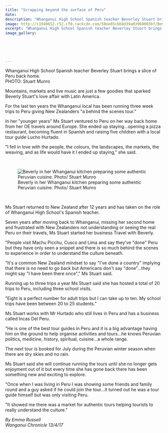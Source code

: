 ```yaml
---
title: "Scrapping beyond the surface of Peru"
date: 
description: "Whanganui High School Spanish teacher Beverley Stuart brings a slice of Peru back home..."
image: http://c1940652.r52.cf0.rackcdn.com/58ee85cbb8d39a03960003bf/Beverley-Stuart-Peru-13-April-2017.jpg
excerpt: "Whanganui High School Spanish teacher Beverley Stuart brings a slice of Peru back home."
image_gallery:
    
    
    
    
    
---
```


<p>Whanganui High School Spanish teacher Beverley Stuart brings a slice of Peru back home.&nbsp;<br />PHOTO: Stuart Munro</p>
<p>Mountains, markets and live music are just a few goodies that sparked Beverly Stuart's love affair with Latin America.</p>
<p>For the last ten years the Whanganui local has been running three week trips to Peru giving New Zealanders "a behind the scenes tour."</p>
<p>In her "younger years" Ms Stuart ventured to Peru on her way back home from her OE travels around Europe. She ended up staying...opening a pizza restaurant, becoming fluent in Spanish and raising five children with a local tour guide Lucho Hurtado.</p>
<p>"I fell in love with the people, the colours, the landscapes, the markets, the weaving, and as life would have it I ended up staying," she said. &nbsp;</p>
<p>&nbsp;</p>
<figure><img src="http://media.nzherald.co.nz/webcontent/image/jpg/201715/SCCZEN_110417WCSMPeru2_620x310.jpg" alt="Beverly in her Whanganui kitchen preparing some authentic Peruvian cuisine. Photo/ Stuart Munro " /><figcaption>Beverly in her Whanganui kitchen preparing some authentic Peruvian cuisine. Photo/ Stuart Munro</figcaption></figure>
<p>&nbsp;&nbsp;</p>
<p>Ms Stuart returned to New Zealand after 12 years and has taken on the role of Whanganui High School's Spanish teacher.</p>
<p>Seven years after moving back to Whanganui, missing her second home and frustrated with New Zealanders not understanding or seeing the real Peru on their travels, Ms Stuart started her business Travel with Beverly.</p>
<p>"People visit Machu Picchu, Cusco and Lima and say they've "done" Peru but they have only seen a snippet and there is so much behind the scenes to experience in order to understand the culture beneath.</p>
<p>"It's a common New Zealand mindset to say "I've done a country" implying that there is no need to go back but Americans don't say "done"...they might say "I have been there once"," Ms Stuart said.</p>
<p>Running up to three trips a year Ms Stuart said she has hosted a total of 20 trips to Peru, including three school visits.</p>
<p>"Eight is a perfect number for adult trips but I can take up to ten. My school trips have been between 20 to 25 students."</p>
<p>Ms Stuart works with Mr Hurtado who still lives in Peru and has a business called Incas Del Peru.</p>
<p>"He is one of the best tour guides in Peru and it is a big advantage having him on the ground to help organise activities and tours...he knows Peruvian politics, medicine, history, spiritual, cuisine...a whole range.</p>
<p>The next tour is booked for July during the Peruvian winter season when there are dry skies and no rain.</p>
<p>Ms Stuart said she will continue running the tours until she no longer gets enjoyment out of it but every time she has gone back there has been something new and exciting to explore.</p>
<p>"Once when I was living in Peru I was showing some friends and family round and a guy asked if he could join the tour...it turned out he was a tour guide himself but was only visiting Peru.</p>
<p>"It showed me there was a market for authentic tours helping tourists to really understand the culture."</p>
<p class="clear syndicator"><em>By Emma Russell</em><br /><em>Wanganui Chronicle 13/4/17&nbsp;</em></p>

